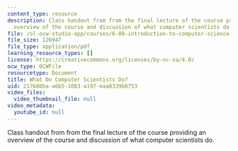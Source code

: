 ```yaml
---
content_type: resource
description: Class handout from from the final lecture of the course providing an
  overview of the course and discussion of what computer scientists do.
file: /ol-ocw-studio-app/courses/6-00-introduction-to-computer-science-and-programming-fall-2008/217680baa6b51083a197eaa8339b6753_lec24.pdf
file_size: 126947
file_type: application/pdf
learning_resource_types: []
license: https://creativecommons.org/licenses/by-nc-sa/4.0/
ocw_type: OCWFile
resourcetype: Document
title: What Do Computer Scientists Do?
uid: 217680ba-a6b5-1083-a197-eaa8339b6753
video_files:
  video_thumbnail_file: null
video_metadata:
  youtube_id: null
---
```

Class handout from from the final lecture of the course providing an overview of the course and discussion of what computer scientists do.